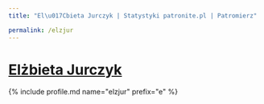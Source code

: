 ```yaml
---
title: "El\u017Cbieta Jurczyk | Statystyki patronite.pl | Patromierz"

permalink: /elzjur
---
```


# [Elżbieta Jurczyk](https://patronite.pl/elzjur)

{% include profile.md name="elzjur" prefix="e" %}
